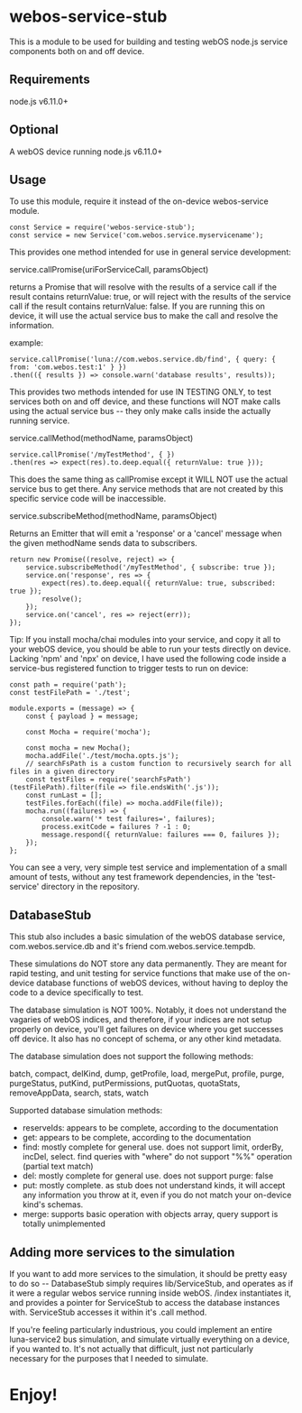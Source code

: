 # webos-service-stub

This is a module to be used for building and testing webOS node.js service components both on and
off device.

## Requirements

node.js v6.11.0+

## Optional

A webOS device running node.js v6.11.0+

## Usage

To use this module, require it instead of the on-device webos-service module.
````
const Service = require('webos-service-stub');
const service = new Service('com.webos.service.myservicename');
````

This provides one method intended for use in general service development:

service.callPromise(uriForServiceCall, paramsObject)

returns a Promise that will resolve with the results of a service call if the result contains
returnValue: true, or will reject with the results of the service call if the result contains
returnValue: false.  If you are running this on device, it will use the actual service bus to
make the call and resolve the information.

example:
````
service.callPromise('luna://com.webos.service.db/find', { query: { from: 'com.webos.test:1' } })
.then(({ results }) => console.warn('database results', results));
````

This provides two methods intended for use IN TESTING ONLY, to test services both on and off device,
and these functions will NOT make calls using the actual service bus -- they only make calls inside
the actually running service.

service.callMethod(methodName, paramsObject)

````
service.callPromise('/myTestMethod', { })
.then(res => expect(res).to.deep.equal({ returnValue: true }));
````

This does the same thing as callPromise except it WILL NOT use the actual service bus to get there.
Any service methods that are not created by this specific service code will be inaccessible.

service.subscribeMethod(methodName, paramsObject)

Returns an Emitter that will emit a 'response' or a 'cancel' message when the given methodName
sends data to subscribers.

````
return new Promise((resolve, reject) => {
    service.subscribeMethod('/myTestMethod', { subscribe: true });
    service.on('response', res => {
        expect(res).to.deep.equal({ returnValue: true, subscribed: true });
        resolve();
    });
    service.on('cancel', res => reject(err));
});
````

Tip: If you install mocha/chai modules into your service, and copy it all to your webOS device,
you should be able to run your tests directly on device.  Lacking 'npm' and 'npx' on device, I have
used the following code inside a service-bus registered function to trigger tests to run on device:

````
const path = require('path');
const testFilePath = './test';

module.exports = (message) => {
    const { payload } = message;

    const Mocha = require('mocha');

    const mocha = new Mocha();
    mocha.addFile('./test/mocha.opts.js');
    // searchFsPath is a custom function to recursively search for all files in a given directory
    const testFiles = require('searchFsPath')(testFilePath).filter(file => file.endsWith('.js'));
    const runLast = [];
    testFiles.forEach((file) => mocha.addFile(file));
    mocha.run((failures) => {
        console.warn('* test failures=', failures);
        process.exitCode = failures ? -1 : 0;
        message.respond({ returnValue: failures === 0, failures });
    });
};
````

You can see a very, very simple test service and implementation of a small amount of tests, without
any test framework dependencies, in the 'test-service' directory in the repository.

## DatabaseStub

This stub also includes a basic simulation of the webOS database service, com.webos.service.db
and it's friend com.webos.service.tempdb.

These simulations do NOT store any data permanently.  They are meant for rapid testing, and unit
testing for service functions that make use of the on-device database functions of webOS devices,
without having to deploy the code to a device specifically to test.

The database simulation is NOT 100%. Notably, it does not understand the vagaries of webOS indices,
and therefore, if your indices are not setup properly on device, you'll get failures on device where
you get successes off device. It also has no concept of schema, or any other kind metadata.

The database simulation does not support the following methods:

batch, compact, delKind, dump, getProfile, load, mergePut, profile, purge, purgeStatus, putKind,
putPermissions, putQuotas, quotaStats, removeAppData, search, stats, watch

Supported database simulation methods:

- reserveIds: appears to be complete, according to the documentation
- get: appears to be complete, according to the documentation
- find: mostly complete for general use. does not support limit, orderBy, incDel, select. find
  queries with "where" do not support "%%" operation (partial text match)
- del: mostly complete for general use. does not support purge: false
- put: mostly complete. as stub does not understand kinds, it will accept any information you throw
  at it, even if you do not match your on-device kind's schemas.
- merge: supports basic operation with objects array, query support is totally unimplemented

## Adding more services to the simulation

If you want to add more services to the simulation, it should be pretty easy to do so --
DatabaseStub simply requires lib/ServiceStub, and operates as if it were a regular webos service
running inside webOS.  /index instantiates it, and provides a pointer for ServiceStub to access the
database instances with.  ServiceStub accesses it within it's .call method.

If you're feeling particularly industrious, you could implement an entire luna-service2 bus
simulation, and simulate virtually everything on a device, if you wanted to.  It's not actually
that difficult, just not particularly necessary for the purposes that I needed to simulate.

# Enjoy!
